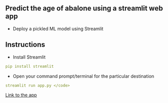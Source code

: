 ## Predict the age of abalone using a streamlit web app
- Deploy a pickled ML model using Streamlit

## Instructions 
- Install Streamlit
```yaml
pip install streamlit
```

- Open your command prompt/terminal for the particular destination
```yaml
streamlit run app.py </code>
```

[Link to the app](https://abalone-age-app.herokuapp.com/ )
 
